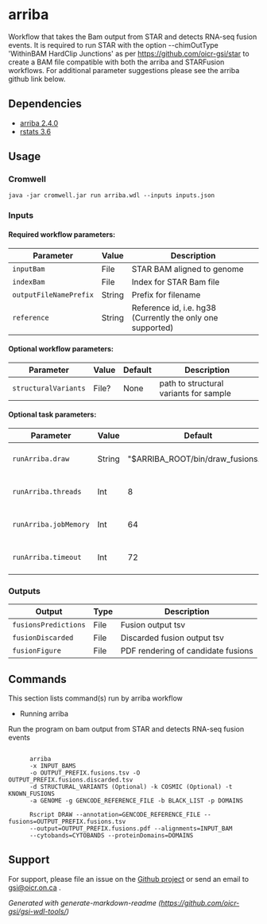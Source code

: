 # arriba

Workflow that takes the Bam output from STAR and detects RNA-seq fusion events. It is required to run STAR with the option --chimOutType 'WithinBAM HardClip Junctions' as per https://github.com/oicr-gsi/star to create a BAM file compatible with both the arriba and STARFusion workflows. For additional parameter suggestions please see the arriba github link below.

## Dependencies

* [arriba 2.4.0](https://github.com/suhrig/arriba)
* [rstats 3.6](https://www.r-project.org/)


## Usage

### Cromwell
```
java -jar cromwell.jar run arriba.wdl --inputs inputs.json
```

### Inputs

#### Required workflow parameters:
Parameter|Value|Description
---|---|---
`inputBam`|File|STAR BAM aligned to genome
`indexBam`|File|Index for STAR Bam file
`outputFileNamePrefix`|String|Prefix for filename
`reference`|String|Reference id, i.e. hg38 (Currently the only one supported)


#### Optional workflow parameters:
Parameter|Value|Default|Description
---|---|---|---
`structuralVariants`|File?|None|path to structural variants for sample


#### Optional task parameters:
Parameter|Value|Default|Description
---|---|---|---
`runArriba.draw`|String|"$ARRIBA_ROOT/bin/draw_fusions.R"|path to arriba draw command
`runArriba.threads`|Int|8|Requested CPU threads
`runArriba.jobMemory`|Int|64|Memory allocated for this job
`runArriba.timeout`|Int|72|Hours before task timeout


### Outputs

Output | Type | Description
---|---|---
`fusionsPredictions`|File|Fusion output tsv
`fusionDiscarded`|File|Discarded fusion output tsv
`fusionFigure`|File|PDF rendering of candidate fusions


## Commands
 This section lists command(s) run by arriba workflow
 
 * Running arriba
 
 Run the program on bam output from STAR and detects RNA-seq fusion events
 
 ```
 
       arriba 
       -x INPUT_BAMS 
       -o OUTPUT_PREFIX.fusions.tsv -O OUTPUT_PREFIX.fusions.discarded.tsv 
       -d STRUCTURAL_VARIANTS (Optional) -k COSMIC (Optional) -t KNOWN_FUSIONS 
       -a GENOME -g GENCODE_REFERENCE_FILE -b BLACK_LIST -p DOMAINS
 
       Rscript DRAW --annotation=GENCODE_REFERENCE_FILE --fusions=OUTPUT_PREFIX.fusions.tsv 
       --output=OUTPUT_PREFIX.fusions.pdf --alignments=INPUT_BAM 
       --cytobands=CYTOBANDS --proteinDomains=DOMAINS
 
 ```
 ## Support

For support, please file an issue on the [Github project](https://github.com/oicr-gsi) or send an email to gsi@oicr.on.ca .

_Generated with generate-markdown-readme (https://github.com/oicr-gsi/gsi-wdl-tools/)_
